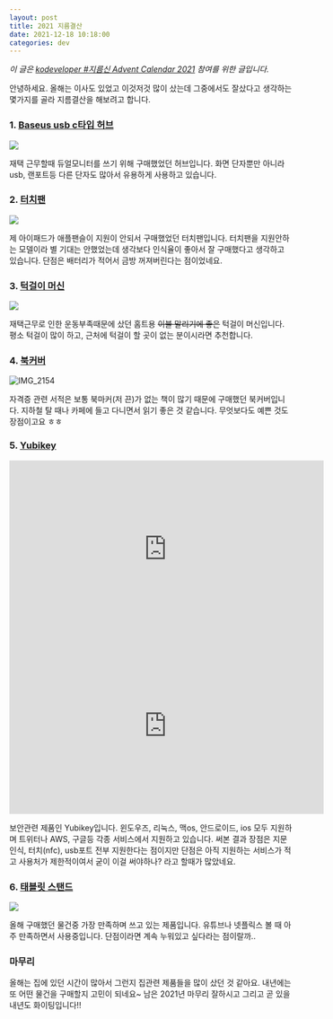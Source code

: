 ```yaml
---
layout: post
title: 2021 지름결산
date: 2021-12-18 10:18:00
categories: dev
---
```


*이 글은 [kodeveloper #지름신 Advent Calendar 2021](https://adventar.org/calendars/6974) 참여를 위한 글입니다.*


안녕하세요.
올해는 이사도 있었고 이것저것 많이 샀는데 그중에서도 잘샀다고 생각하는 몇가지를  골라 지름결산을 해보려고 합니다.

### 1. [Baseus usb c타입 허브](https://ja.aliexpress.com/item/1005002191569003.html?spm=a2g0s.9042311.0.0.dcd44c4dllgsi0)

![](https://ae01.alicdn.com/kf/H915b7ede88cc40479651ed08152055e3U/Baseus-usb-c-c-hdmi-usb-3-0-8-1-c-macbook-pro-usb.jpg_Q90.jpg_.webp)

재택 근무할때 듀얼모니터를 쓰기 위해 구매했었던 허브입니다.
화면 단자뿐만 아니라 usb, 랜포트등 다른 단자도 많아서 유용하게 사용하고 있습니다.

### 2. [터치팬](https://ja.aliexpress.com/item/1005002954484989.html?spm=a2g0s.9042311.0.0.27424c4diT1s8U)

![](https://ae01.alicdn.com/kf/H3b5222bfc8754eba8797df9d954e4895P/IPad-Android-Huawei-Samsung-Xiaomi.jpg_Q90.jpg_.webp)

제 아이패드가 애플팬슬이 지원이 안되서 구매했었던 터치팬입니다.
터치팬을 지원안하는 모델이라 별 기대는 안했었는데 생각보다 인식율이 좋아서 잘 구매했다고 생각하고 있습니다.
단점은 배터리가 적어서 금방 꺼져버린다는 점이었네요.

### 3. [턱걸이 머신](https://www.amazon.co.jp/gp/product/B07Z86C4QS/ref=ppx_yo_dt_b_asin_title_o03_s00?ie=UTF8&psc=1)

![](https://m.media-amazon.com/images/I/61b1zYr4LCL._AC_SY450_.jpg)

재택근무로 인한 운동부족때문에 샀던 홈트용  ~~이불 말리기에 좋은~~ 턱걸이 머신입니다.
평소 턱걸이 많이 하고, 근처에 턱걸이 할 곳이 없는 분이시라면 추천합니다.

### 4. [북커버](https://www.amazon.co.jp/gp/product/B097SB9W8W/ref=ppx_yo_dt_b_asin_title_o00_s00?ie=UTF8&psc=1)

![IMG_2154](http://localhost/content/images/2021/12/IMG_2154.JPEG)

자격증 관련 서적은 보통 북마커(저 끈)가 없는 책이 많기 때문에 구매했던 북커버입니다.
지하철 탈 때나 카페에 들고 다니면서 읽기 좋은 것 같습니다.
무엇보다도 예쁜 것도 장점이고요 ㅎㅎ

### 5. [Yubikey](https://www.amazon.co.jp/gp/product/B07HBD71HL/ref=ppx_yo_dt_b_asin_title_o02_s00?ie=UTF8&psc=1)

<iframe width="560" height="315" src="https://www.youtube.com/embed/eAwZfbRck9k" title="YouTube video player" frameborder="0" allow="accelerometer; autoplay; clipboard-write; encrypted-media; gyroscope; picture-in-picture" allowfullscreen></iframe>
<iframe width="560" height="315" src="https://www.youtube.com/embed/54hH9zQY31I" title="YouTube video player" frameborder="0" allow="accelerometer; autoplay; clipboard-write; encrypted-media; gyroscope; picture-in-picture" allowfullscreen></iframe>


보안관련 제품인 Yubikey입니다. 윈도우즈, 리눅스, 맥os, 안드로이드, ios 모두 지원하며 트위터나 AWS,  구글등 각종 서비스에서 지원하고 있습니다.
써본 결과 장점은 지문인식, 터치(nfc), usb포트 전부 지원한다는 점이지만 단점은 아직 지원하는 서비스가 적고 사용처가 제한적이여서 굳이 이걸 써야하나? 라고 할때가 많았네요. 

### 6. [태블릿 스탠드](https://item.rakuten.co.jp/shopkurano/mg0712-4a/?s-id=ph_pc_itemname)

![](https://image.rakuten.co.jp/shopkurano/cabinet/tuika9/mg0712-4a_1.jpg)

올해 구매했던 물건중 가장 만족하며 쓰고 있는 제품입니다.
유튜브나 넷플릭스 볼 때 아주 만족하면서 사용중입니다.
단점이라면 계속 누워있고 싶다라는 점이랄까..

### 마무리

올해는 집에 있던 시간이 많아서 그런지 집관련 제품들을 많이 샀던 것 같아요. 
내년에는 또 어떤 물건을 구매할지 고민이 되네요~
남은 2021년 마무리 잘하시고 그리고 곧 있을 내년도 화이팅입니다!!